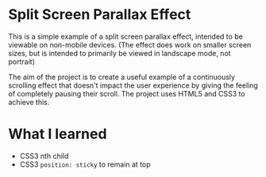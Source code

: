 # Split Screen Parallax Effect

This is a simple example of a split screen parallax effect, intended to be viewable on non-mobile devices. (The effect does work on smaller screen sizes, but is intended to primarily be viewed in landscape mode, not portrait) 

The aim of the project is to create a useful example of a continuously scrolling effect that doesn't impact the user experience by giving the feeling of completely pausing their scroll. The project uses HTML5 and CSS3 to achieve this.

# What I learned

- CSS3 nth child
- CSS3 `position: sticky` to remain at top